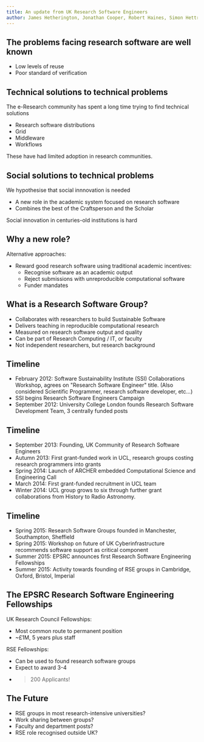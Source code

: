 ```yaml
---
title: An update from UK Research Software Engineers
author: James Hetherington, Jonathan Cooper, Robert Haines, Simon Hettrick, James Spencer, Mark Stillwell, Michael Croucher, Christopher Woods
---
```


The problems facing research software are well known
----------------------------------------------------

* Low levels of reuse
* Poor standard of verification

Technical solutions to technical problems
-----------------------------------------

The e-Research community has spent a long time trying to
find technical solutions

* Research software distributions
* Grid
* Middleware
* Workflows

These have had limited adoption in research communities.

Social solutions to technical problems
---------------------------------------

We hypothesise that social innnovation is needed

* A new role in the academic system focused on research software
* Combines the best of the Craftsperson and the Scholar

Social innovation in centuries-old institutions is hard

Why a new role?
---------------

Alternative approaches:

* Reward good research software using traditional academic incentives:
  * Recognise software as an academic output
  * Reject submissions with unreproducible computational software
  * Funder mandates

What is a Research Software Group?
----------------------------------

* Collaborates with researchers to build Sustainable Software
* Delivers teaching in reproducible computational research
* Measured on research software output and quality
* Can be part of Research Computing / IT, or faculty
* Not independent researchers, but research background

Timeline
-------

* February 2012: Software Sustainability Institute (SSI) Collaborations Workshop, agrees on "Research Software Engineer" title. (Also considered Scientific Programmer, research software developer, etc...)
* SSI begins Research Software Engineers Campaign
* September 2012: University College London founds Research Software Development Team, 3 centrally funded posts

Timeline
--------

* September 2013: Founding, UK Community of Research Software Engineers
* Autumn 2013: First grant-funded work in UCL, research groups costing research programmers into grants
* Spring 2014: Launch of ARCHER embedded Computational Science and Engineering Call
* March 2014: First grant-funded recruitment in UCL team
* Winter 2014: UCL group grows to six through further grant
  collaborations from History to Radio Astronomy.

Timeline
--------

* Spring 2015: Research Software Groups founded in Manchester,
  Southampton, Sheffield
* Spring 2015: Workshop on future of UK Cyberinfrastructure
  recommends software support as critical component
* Summer 2015: EPSRC announces first Research Software Engineering
  Fellowships
* Summer 2015: Activity towards founding of RSE groups in
  Cambridge, Oxford, Bristol, Imperial

The EPSRC Research Software Engineering Fellowships
---------------------------------------------------

UK Research Council Fellowships:

   * Most common route to permanent position
   * ~£1M, 5 years plus staff

RSE Fellowships:

   * Can be used to found research software groups
   * Expect to award 3-4
   * > 200 Applicants!

The Future
----------

* RSE groups in most research-intensive universities?
* Work sharing between groups?
* Faculty and department posts?
* RSE role recognised outside UK?
